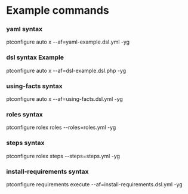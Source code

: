 # Example commands

### yaml syntax
ptconfigure auto x --af=yaml-example.dsl.yml -yg

### dsl syntax Example
ptconfigure auto x --af=dsl-example.dsl.php -yg

### using-facts syntax
ptconfigure auto x --af=using-facts.dsl.yml -yg

### roles syntax
ptconfigure rolex roles --roles=roles.yml -yg

### steps syntax
ptconfigure rolex steps --steps=steps.yml -yg

### install-requirements syntax
ptconfigure requirements execute --af=install-requirements.dsl.yml -yg